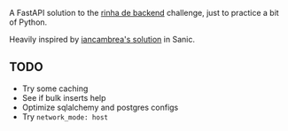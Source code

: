 A FastAPI solution to the [rinha de backend](https://github.com/zanfranceschi/rinha-de-backend-2023-q3/blob/main/INSTRUCOES.md) challenge, just to practice a bit of Python.

Heavily inspired by [iancambrea's solution](https://github.com/iancambrea/rinha-python-sanic/tree/main) in Sanic.

## TODO
- Try some caching
- See if bulk inserts help
- Optimize sqlalchemy and postgres configs
- Try `network_mode: host`
